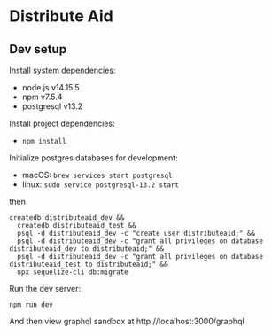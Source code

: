 # Distribute Aid

## Dev setup

Install system dependencies:

- node.js v14.15.5
- npm v7.5.4
- postgresql v13.2

Install project dependencies:

- `npm install`

Initialize postgres databases for development:

- macOS: `brew services start postgresql`
- linux: `sudo service postgresql-13.2 start`

then

```
createdb distributeaid_dev &&
  createdb distributeaid_test &&
  psql -d distributeaid_dev -c "create user distributeaid;" &&
  psql -d distributeaid_dev -c "grant all privileges on database distributeaid_dev to distributeaid;" &&
  psql -d distributeaid_dev -c "grant all privileges on database distributeaid_test to distributeaid;" &&
  npx sequelize-cli db:migrate
```

Run the dev server:

`npm run dev`

And then view graphql sandbox at http://localhost:3000/graphql
